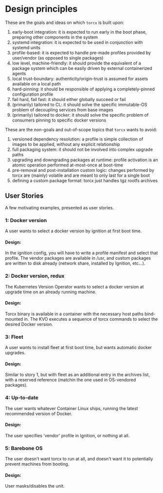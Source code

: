 # Design principles

These are the goals and ideas on which `torcx` is built upon:

1. early-boot integration: it is expected to run early in the boot phase, preparing other components in the system
1. systemd integration: it is expected to be used in conjunction with systemd units
1. profile-based: it is expected to handle pre-made profiles provided by user/vendor (as opposed to single packages)
1. low level, machine-friendly: it should provide the equivalent of a package system which can be easily driven by external containerized agents
1. local trust-boundary: authenticity/origin-trust is assumed for assets available on a local path
1. hard-pinning: it should be responsible of applying a completely-pinned configuration profile
1. fail hard, fail fast: it should either globally succeed or fail
1. (primarily) tailored to CL: it should solve the specific immutable-OS problem of decoupling services from base images
1. (primarily) tailored to docker: it should solve the specific problem of consumers pinning to specific docker versions

These are the non-goals and out-of-scope topics that `torcx` wants to avoid:

1. versioned dependency resolution: a profile is simple collection of images to be applied, without any explicit relationship
1. full packaging system: it should not be involved into complex upgrade paths
1. upgrading and downgrading packages at runtime: profile activation is an atomic operation performed at-most-once at boot-time
1. pre-removal and post-installation custom logic: changes performed by torcx are (mainly) volatile and are meant to only last for a single boot
1. defining a custom package format: torcx just handles tgz rootfs archives

## User Stories

A few motivating examples, presented as user stories.

### 1: Docker version
A user wants to select a docker version by ignition at first boot time.

#### Design:
In the ignition config, you will have to write a profile manifest and select that
profile. The vendor packages are available in /usr, and custom packages are written
to disk already (network share, installed by Ignition, etc...).

### 2: Docker version, redux
The Kubernetes Version Operator wants to select a docker version at upgrade
time on an already running machine.

#### Design:
Torcx binary is available in a container with the necessary host paths bind-mounted in. The KVO executes a sequence of torcx commands to select the desired Docker version.

### 3: Fleet
A user wants to install fleet at first boot time, but wants automatic docker upgrades.

#### Design:
Similar to story 1, but with fleet as an additional entry in the archives list,
with a reserved reference (matchin the one used in OS-vendored packages).

### 4: Up-to-date
The user wants whatever Container Linux ships, running the latest recommended version of Docker.

#### Design:
The user specifies 'vendor' profile in Ignition, or nothing at all.

### 5: Barebone OS
The user doesn't want torcx to run at all, and doesn't want it to potentially prevent machines from booting.

#### Design:
User masks/disables the unit.

